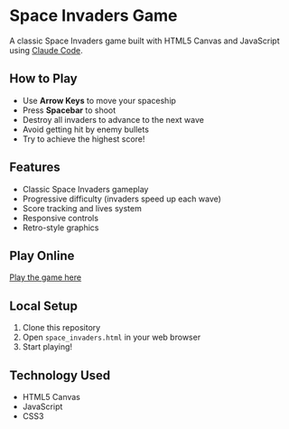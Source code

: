 # Space Invaders Game

A classic Space Invaders game built with HTML5 Canvas and JavaScript using [Claude Code](https://docs.anthropic.com/en/docs/claude-code/setup).

## How to Play

- Use **Arrow Keys** to move your spaceship
- Press **Spacebar** to shoot
- Destroy all invaders to advance to the next wave
- Avoid getting hit by enemy bullets
- Try to achieve the highest score!

## Features

- Classic Space Invaders gameplay
- Progressive difficulty (invaders speed up each wave)
- Score tracking and lives system
- Responsive controls
- Retro-style graphics

## Play Online

[Play the game here](https://hslhuang123.github.io/space-invaders/)

## Local Setup

1. Clone this repository
2. Open `space_invaders.html` in your web browser
3. Start playing!

## Technology Used

- HTML5 Canvas
- JavaScript
- CSS3
